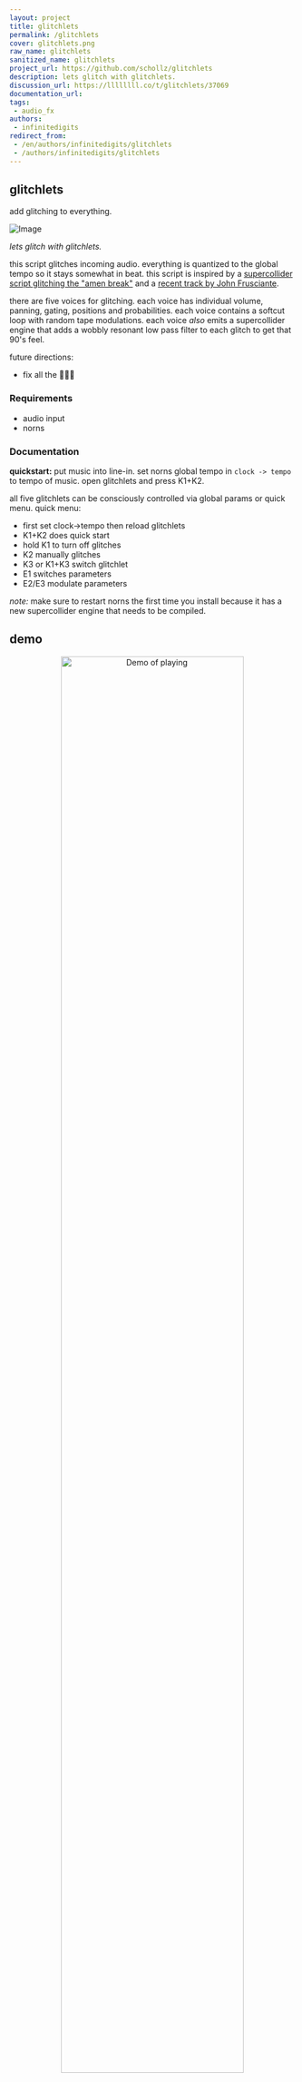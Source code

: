 ```yaml
---
layout: project
title: glitchlets
permalink: /glitchlets
cover: glitchlets.png
raw_name: glitchlets
sanitized_name: glitchlets
project_url: https://github.com/schollz/glitchlets
description: lets glitch with glitchlets.
discussion_url: https://llllllll.co/t/glitchlets/37069
documentation_url: 
tags:
 - audio_fx
authors:
 - infinitedigits
redirect_from:
 - /en/authors/infinitedigits/glitchlets
 - /authors/infinitedigits/glitchlets
---
```


## glitchlets

add glitching to everything.

![Image](https://user-images.githubusercontent.com/6550035/95544203-52eb2100-09af-11eb-8cce-6699f4ccd043.gif)

*lets glitch with glitchlets.*                                                         

this script glitches incoming audio. everything is quantized to the global tempo so it stays somewhat in beat. this script is inspired by a [supercollider script glitching the "amen break"](https://sccode.org/1-1e) and a [recent track by John Frusciante](https://www.youtube.com/watch?v=1q8Yf-vlZg4).

there are five voices for glitching. each voice has individual volume, panning, gating, positions and probabilities. each voice contains a softcut loop with random tape modulations. each voice *also* emits a  supercollider engine that adds a wobbly resonant low pass filter to each glitch to get that 90's feel.

future directions:

- fix all the 🐛🐛🐛

### Requirements

- audio input
- norns

### Documentation

**quickstart:** put music into line-in. set norns global tempo in `clock -> tempo` to tempo of music. open glitchlets and press K1+K2.

all five glitchlets can be consciously controlled via global params or quick menu. quick menu:

- first set clock->tempo then reload glitchlets
- K1+K2 does quick start
- hold K1 to turn off glitches
- K2 manually glitches
- K3 or K1+K3 switch glitchlet
- E1 switches parameters
- E2/E3 modulate parameters

*note:* make sure to restart norns the first time you install because it has a new supercollider engine that needs to be compiled.

## demo 

<p align="center"><a href="https://www.instagram.com/p/CGPwhuxBsFG/"><img src="https://user-images.githubusercontent.com/6550035/95760321-b9966600-0c5f-11eb-82a3-e3d95ec3c2d1.png" alt="Demo of playing" width=80%></a></p>

<p align="center"><a href="https://www.instagram.com/p/CGG1TPdhdCO/"><img src="https://user-images.githubusercontent.com/6550035/95542191-f89b9180-09a9-11eb-8aac-0f7963cf4135.png" alt="Demo of playing" width=80%></a></p>

## my other norns

- [barcode](https://github.com/schollz/barcode): replays a buffer six times, at different levels & pans & rates & positions, modulated by lfos on every parameter.
- [blndr](https://github.com/schollz/blndr): a quantized delay with time morphing
- [clcks](https://github.com/schollz/clcks): a tempo-locked repeater
- [oooooo](https://github.com/schollz/oooooo): digital tape loops
- [piwip](https://github.com/schollz/piwip): play instruments while instruments play.

## license 

mit 



